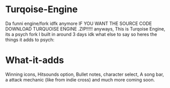 
# Turqoise-Engine
Da funni engine/fork idfk anymore
IF YOU WANT THE SOURCE CODE DOWNLOAD TURQUOISE ENGINE .ZIP!!!!!
anyways, This is Turqoise Engine, its a psych fork I built in around 3 days idk what else to say so heres the things it adds to psych:
# What-it-adds
Winning icons,
Hitsounds option,
Bullet notes,
character select,
A song bar,
a attack mechanic (like from indie cross)
and much more coming soon.
